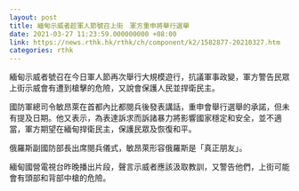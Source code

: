 ```yaml
---
layout: post
title: 緬甸示威者趁軍人節號召上街　軍方重申將舉行選舉
date: 2021-03-27 11:23:59.000000000 +08:00
link: https://news.rthk.hk/rthk/ch/component/k2/1582877-20210327.htm
categories: rthk
---
```


緬甸示威者號召在今日軍人節再次舉行大規模遊行，抗議軍事政變，軍方警告民眾上街示威會有遭到槍擊的危險，又說會保護人民並捍衛民主。

國防軍總司令敏昂萊在首都內比都閱兵後發表講話，重申會舉行選舉的承諾，但未有提及日期。他又表示，為表達訴求而訴諸暴力將影響國家穩定和安全，並不適當，軍方期望在緬甸捍衛民主，保護民眾及恢復和平。

俄羅斯副國防部長出席閱兵儀式，敏昂萊形容俄羅斯是「真正朋友」。

緬甸國營電視台昨晚播出片段，聲言示威者應該汲取教訓，又警告他們，上街可能會有頭部和背部中槍的危險。
